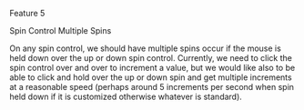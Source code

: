 Feature 5

Spin Control Multiple Spins

On any spin control, we should have multiple spins occur if the mouse is held down over the up or down spin control.  Currently, we need to click the spin control over and over to increment a value, but we would like also to be able to click and hold over the up or down spin and get multiple increments at a reasonable speed (perhaps around 5 increments per second when spin held down if it is customized otherwise whatever is standard).

